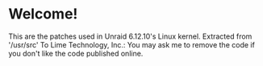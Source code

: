 # Welcome!
This are the patches used in Unraid 6.12.10's Linux kernel. Extracted from '/usr/src'
To Lime Technology, Inc.: You may ask me to remove the code if you don't like the code published online.

